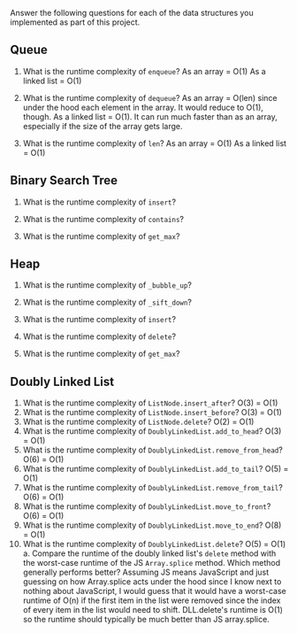 Answer the following questions for each of the data structures you implemented as part of this project.

## Queue

1. What is the runtime complexity of `enqueue`?
    As an array = O(1)
    As a linked list = O(1)

2. What is the runtime complexity of `dequeue`?
    As an array = O(len) since under the hood each element in the array.  It would reduce to O(1), though.
    As a linked list = O(1).  It can run much faster than as an array, especially if the size of the array gets large.

3. What is the runtime complexity of `len`?
    As an array = O(1)
    As a linked list = O(1)

## Binary Search Tree

1. What is the runtime complexity of `insert`? 

2. What is the runtime complexity of `contains`?

3. What is the runtime complexity of `get_max`? 

## Heap

1. What is the runtime complexity of `_bubble_up`?

2. What is the runtime complexity of `_sift_down`?

3. What is the runtime complexity of `insert`?

4. What is the runtime complexity of `delete`?

5. What is the runtime complexity of `get_max`?

## Doubly Linked List

1. What is the runtime complexity of `ListNode.insert_after`?
    O(3) = O(1)
2. What is the runtime complexity of `ListNode.insert_before`?
    O(3) = O(1)
3. What is the runtime complexity of `ListNode.delete`?
    O(2) = O(1)
4. What is the runtime complexity of `DoublyLinkedList.add_to_head`?
    O(3) = O(1)
5. What is the runtime complexity of `DoublyLinkedList.remove_from_head`?
    O(6) = O(1)
6. What is the runtime complexity of `DoublyLinkedList.add_to_tail`?
    O(5) = O(1)
7. What is the runtime complexity of `DoublyLinkedList.remove_from_tail`?
    O(6) = O(1)
8. What is the runtime complexity of `DoublyLinkedList.move_to_front`?
    O(6) = O(1)
9. What is the runtime complexity of `DoublyLinkedList.move_to_end`?
    O(8) = O(1)
10. What is the runtime complexity of `DoublyLinkedList.delete`?
    O(5) = O(1)
    a. Compare the runtime of the doubly linked list's `delete` method with the worst-case runtime of the
     JS `Array.splice` method. Which method generally performs better?
        Assuming JS means JavaScript and just guessing on how Array.splice acts under the hood since I 
        know next to nothing about JavaScript, I would guess that it would have a worst-case runtime of O(n) if
        the first item in the list were removed since the index of every item in the list would need to shift.
        DLL.delete's runtime is O(1) so the runtime should typically be much better than JS array.splice.
    